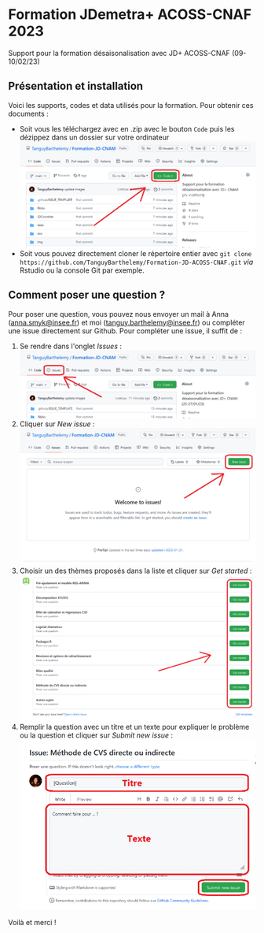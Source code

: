 # Formation JDemetra+ ACOSS-CNAF 2023
Support pour la formation désaisonalisation avec JD+ ACOSS-CNAF (09-10/02/23)

## Présentation et installation

Voici les supports, codes et data utilisés pour la formation. Pour obtenir ces documents :

- Soit vous les téléchargez avec en .zip avec le bouton `Code` puis les dézippez dans un dossier sur votre ordinateur
![plot](https://github.com/TanguyBarthelemy/Formation-JD-ACOSS-CNAF/blob/main/img/code_button.png?raw=true)
- Soit vous pouvez directement cloner le répertoire entier avec `git clone https://github.com/TanguyBarthelemy/Formation-JD-ACOSS-CNAF.git` *via* Rstudio ou la console Git par exemple. 

## Comment poser une question ?

Pour poser une question, vous pouvez nous envoyer un mail à Anna (anna.smyk@insee.fr) et moi (tanguy.barthelemy@insee.fr) ou compléter une issue directement sur Github.
Pour compléter une issue, il suffit de :
    
1. Se rendre dans l'onglet *Issues* :
![plot](https://github.com/TanguyBarthelemy/Formation-JD-ACOSS-CNAF/blob/main/img/issue_panel.png?raw=true)
2. Cliquer sur *New issue* :
![plot](https://github.com/TanguyBarthelemy/Formation-JD-ACOSS-CNAF/blob/main/img/create_issue.png?raw=true)
3. Choisir un des thèmes proposés dans la liste et cliquer sur *Get started* :
![plot](https://github.com/TanguyBarthelemy/Formation-JD-ACOSS-CNAF/blob/main/img/choose_issue.png?raw=true)
4. Remplir la question avec un titre et un texte pour expliquer le problème ou la question et cliquer sur *Submit new issue* :
![plot](https://github.com/TanguyBarthelemy/Formation-JD-ACOSS-CNAF/blob/main/img/complete_issue.png?raw=true)

Voilà et merci !
